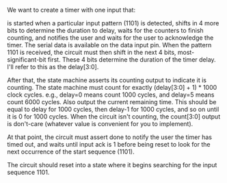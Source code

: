 We want to create a timer with one input that:

is started when a particular input pattern (1101) is detected,
shifts in 4 more bits to determine the duration to delay,
waits for the counters to finish counting, and
notifies the user and waits for the user to acknowledge the timer.
The serial data is available on the data input pin. When the pattern 1101 is received, the circuit must then shift in the next 4 bits, most-significant-bit first. These 4 bits determine the duration of the timer delay. I'll refer to this as the delay[3:0].

After that, the state machine asserts its counting output to indicate it is counting. The state machine must count for exactly (delay[3:0] + 1) * 1000 clock cycles. e.g., delay=0 means count 1000 cycles, and delay=5 means count 6000 cycles. Also output the current remaining time. This should be equal to delay for 1000 cycles, then delay-1 for 1000 cycles, and so on until it is 0 for 1000 cycles. When the circuit isn't counting, the count[3:0] output is don't-care (whatever value is convenient for you to implement).

At that point, the circuit must assert done to notify the user the timer has timed out, and waits until input ack is 1 before being reset to look for the next occurrence of the start sequence (1101).

The circuit should reset into a state where it begins searching for the input sequence 1101.
